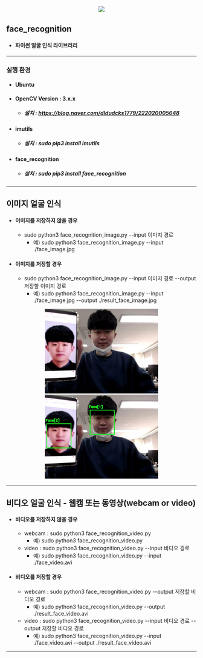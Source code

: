 <div>
  <p align="center">
    <img width="500" src="result_face_video.gif"> 
  </p>
</div>

## face_recognition
* #### 파이썬 얼굴 인식 라이브러리

---
### 실행 환경
* #### Ubuntu
* #### OpenCV Version : 3.x.x
  * ##### 설치 : https://blog.naver.com/dldudcks1779/222020005648
* #### imutils
  * ##### 설치 : sudo pip3 install imutils
* #### face_recognition
  * ##### 설치 : sudo pip3 install face_recognition
  
---
## 이미지 얼굴 인식
* #### 이미지를 저장하지 않을 경우
  * sudo python3 face_recognition_image.py --input 이미지 경로
    * 예) sudo python3 face_recognition_image.py --input ./face_image.jpg
* #### 이미지를 저장할 경우
  * sudo python3 face_recognition_image.py --input 이미지 경로 --output 저장할 이미지 경로
    * 예) sudo python3 face_recognition_image.py --input ./face_image.jpg --output ./result_face_image.jpg

<div>
  <p align="center">
    <img width="300" src="face_image.jpg"> 
    <img width="300" src="result_face_image.jpg">
  </p>
</div>

---
## 비디오 얼굴 인식 - 웹캠 또는 동영상(webcam or video)
* #### 비디오를 저장하지 않을 경우
  * webcam : sudo python3 face_recognition_video.py
    * 예) sudo python3 face_recognition_video.py
  * video : sudo python3 face_recognition_video.py --input 비디오 경로
    * 예) sudo python3 face_recognition_video.py --input ./face_video.avi
* #### 비디오를 저장할 경우
  * webcam : sudo python3 face_recognition_video.py --output 저장할 비디오 경로
    * 예) sudo python3 face_recognition_video.py --output ./result_face_video.avi
  * video : sudo python3 face_recognition_video.py --input 비디오 경로 --output 저장할 비디오 경로
    * 예) sudo python3 face_recognition_video.py --input ./face_video.avi --output ./result_face_video.avi

---
